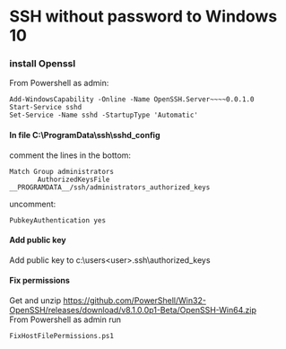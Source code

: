 # SSH without password to Windows 10

### install Openssl

From Powershell as admin:
```
Add-WindowsCapability -Online -Name OpenSSH.Server~~~~0.0.1.0
Start-Service sshd
Set-Service -Name sshd -StartupType 'Automatic'
```

#### In file C:\ProgramData\ssh\sshd_config
comment the lines in the bottom:
```
Match Group administrators
       AuthorizedKeysFile __PROGRAMDATA__/ssh/administrators_authorized_keys
```
uncomment:
```
PubkeyAuthentication yes
```

#### Add public key

Add public key to c:\users\<user>\.ssh\authorized_keys

#### Fix permissions

Get and unzip <https://github.com/PowerShell/Win32-OpenSSH/releases/download/v8.1.0.0p1-Beta/OpenSSH-Win64.zip>  
From Powershell as admin run
```
FixHostFilePermissions.ps1
```